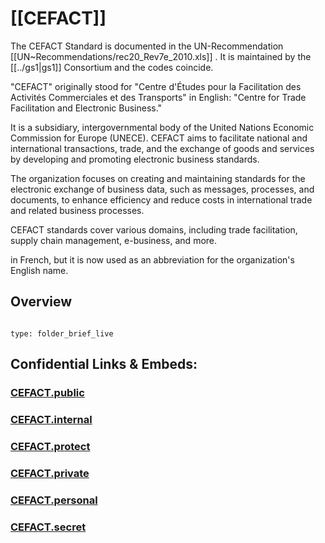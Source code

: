 # [[CEFACT]] 

The CEFACT Standard is documented in the UN-Recommendation [[UN~Recommendations/rec20_Rev7e_2010.xls]] . 
It is maintained by the [[../gs1|gs1]] Consortium and the codes coincide. 

"CEFACT" originally stood for "Centre d'Études pour la Facilitation des Activités Commerciales et des Transports" in English: "Centre for Trade Facilitation and Electronic Business." 

It is a subsidiary, intergovernmental body of the United Nations Economic Commission for Europe (UNECE). 
CEFACT aims to facilitate national and international transactions, trade, 
and the exchange of goods and services by developing and promoting electronic business standards.

The organization focuses on creating and maintaining standards for the electronic exchange of business data, 
such as messages, processes, and documents, 
to enhance efficiency and reduce costs in international trade and related business processes. 

CEFACT standards cover various domains, including trade facilitation, 
supply chain management, e-business, and more.

in French, but it is now used as an abbreviation for the organization's English name.
## Overview


```folderv
```

```ccard
type: folder_brief_live
```
 


## Confidential Links & Embeds: 

### [CEFACT.public](/_public/\UN(United_Nations)CEFACT.public.md) 

### [CEFACT.internal](/_internal/\UN(United_Nations)CEFACT.internal.md) 

### [CEFACT.protect](/_protect/\UN(United_Nations)CEFACT.protect.md) 

### [CEFACT.private](/_private/\UN(United_Nations)CEFACT.private.md) 

### [CEFACT.personal](/_personal/\UN(United_Nations)CEFACT.personal.md) 

### [CEFACT.secret](/_secret/\UN(United_Nations)CEFACT.secret.md)

